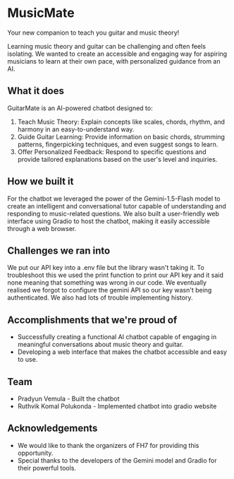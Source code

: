 # MusicMate
Your new companion to teach you guitar and music theory!

Learning music theory and guitar can be challenging and often feels isolating. We wanted to create an accessible and engaging way for aspiring musicians to learn at their own pace, with personalized guidance from an AI.

## What it does

GuitarMate is an AI-powered chatbot designed to:

1. Teach Music Theory: Explain concepts like scales, chords, rhythm, and harmony in an easy-to-understand way.
2. Guide Guitar Learning: Provide information on basic chords, strumming patterns, fingerpicking techniques, and even suggest songs to learn.
3. Offer Personalized Feedback: Respond to specific questions and provide tailored explanations based on the user's level and inquiries.

## How we built it

For the chatbot we leveraged the power of the Gemini-1.5-Flash model to create an intelligent and conversational tutor capable of understanding and responding to music-related questions.
We also built a user-friendly web interface using Gradio to host the chatbot, making it easily accessible through a web browser.

## Challenges we ran into

We put our API key into a .env file but the library wasn't taking it. To troubleshoot this we used the print function to print our API key and it said none meaning that something was wrong in our code. We eventually realised we forgot to configure the gemini API so our key wasn't being authenticated. We also had lots of trouble implementing history.

## Accomplishments that we're proud of

* Successfully creating a functional AI chatbot capable of engaging in meaningful conversations about music theory and guitar.
* Developing a web interface that makes the chatbot accessible and easy to use.


## Team

* Pradyun Vemula - Built the chatbot
* Ruthvik Komal Polukonda - Implemented chatbot into gradio website

## Acknowledgements

* We would like to thank the organizers of FH7 for providing this opportunity.
* Special thanks to the developers of the Gemini model and Gradio for their powerful tools.
